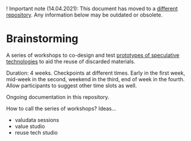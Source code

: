 ! Important note (14.04.2021): This document has moved to a [different repository](https://github.com/reuse-city/lab/). Any information below may be outdated or obsolete.

# Brainstorming

A series of workshops to co-design and test [prototypes of speculative technologies](../prototyping) to aid the reuse of discarded materials.

Duration: 4 weeks. Checkpoints at different times. Early in the first week, mid-week in the second, weekend in the third, end of week in the fourth. Allow participants to suggest other time slots as well.

Ongoing documentation in this repository.

How to call the series of workshops? Ideas...

- valudata sessions
- value studio
- reuse tech studio
